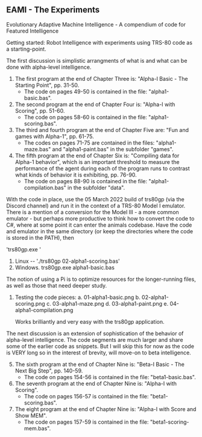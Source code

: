 ## EAMI - The Experiments

Evolutionary Adaptive Machine Intelligence - A compendium of code for Featured Intelligence

Getting started: Robot Intelligence with experiments using TRS-80 code as a starting-point.

The first discussion is simplistic arrangments of what is and what can be done with alpha-level intelligence.

1. The first program at the end of Chapter Three is: "Alpha-I Basic - The Starting Point", pp. 31-50. 
    - The code on pages 49-50 is contained in the file: "alpha1-basic.bas".
2. The second program at the end of Chapter Four is: "Alpha-I with Scoring", pp. 51-60.
    - The code on pages 58-60 is contained in the file: "alpha1-scoring.bas".
3. The third and fourth program at the end of Chapter Five are: "Fun and games with Alpha-1", pp. 61-75.
    - The codes on pages 71-75 are contained in the files: "alpha1-maze.bas" and "alpha1-paint.bas" in the subfolder "games".
4. The fifth program at the end of Chapter Six is: "Compiling data for Alpha-1 behavior", which is an important threshold to measure the performance of the agent during each of the program runs to contrast what kinds of behavior it is exhibiting, pp. 76-90.
    - The code on pages 88-90 is contained in the file: "alpha1-compilation.bas" in the subfolder "data".

With the code in place, use the 05 March 2022 build of trs80gp (via the Discord channel) and run it in the context of a TRS-80 Model I emulator. There is a mention of a conversion for the Model III - a more common emulator - but perhaps more productive to think how to convert the code to C#, where at some point it can enter the animals codebase. Have the code and emulator in the same directory (or keep the directories where the code is stored in the PATH), then

'trs80gp.exe <PATH TO BASIC FILE>'

1. Linux -- './trs80gp 02-alpha1-scoring.bas'
2. Windows. trs80gp.exe alpha1-basic.bas

The notion of using a Pi is to optimize resources for the longer-running files, as well as those that need deeper study.

1. Testing the code pieces:
    a. 01-alpha1-basic.png
    b. 02-alpha1-scoring.png
    c. 03-alpha1-maze.png
    d. 03-alpha1-paint.png
    e. 04-alpha1-compilation.png

    Works brilliantly and very easy with the trs80gp application.

The next discussion is an extension of sophistication of the behavior of alpha-level intelligence. The code segments are much larger and share some of the earlier code as snippets. But I will skip this for now as the code is VERY long so in the interest of brevity, will move-on to beta intelligence.

5. The sixth program at the end of Chapter Nine is: "Beta-I Basic - The Next Big Step", pp. 140-59. 
    - The code on pages 154-56 is contained in the file: "beta1-basic.bas".
6. The seventh program at the end of Chapter Nine is: "Alpha-I with Scoring".
    - The code on pages 156-57 is contained in the file: "beta1-scoring.bas".
7. The eight program at the end of Chapter Nine is: "Alpha-I with Score and Show MEM".
    - The code on pages 157-59 is contained in the file: "beta1-scoring-mem.bas".
